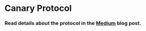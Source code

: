 # Canary Protocol

### Read details about the protocol in the [Medium](https://medium.com/@esdras-santos/canary-ba5367c43d19) blog post.
